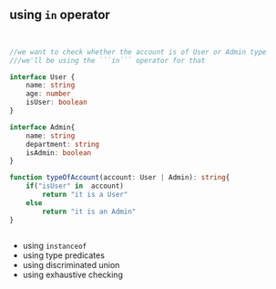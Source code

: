 ## using ``` in ``` operator

```ts


//we want to check whether the account is of User or Admin type
///we'll be using the ```in``` operator for that

interface User {
    name: string
    age: number
    isUser: boolean
}

interface Admin{
    name: string
    department: string
    isAdmin: boolean
}

function typeOfAccount(account: User | Admin): string{
    if("isUser" in  account)
        return "it is a User"
    else
        return "it is an Admin"
}



```

- using ``` instanceof ```
- using type predicates
- using  discriminated union 
- using exhaustive checking
